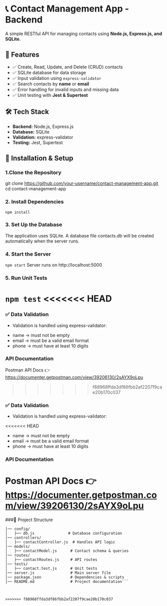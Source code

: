 # 📞 Contact Management App - Backend

A simple RESTful API for managing contacts using **Node.js, Express.js, and SQLite**.

## 🚀 Features
- ✅ Create, Read, Update, and Delete (CRUD) contacts  
- ✅ SQLite database for data storage  
- ✅ Input validation using `express-validator`  
- ✅ Search contacts by **name** or **email**  
- ✅ Error handling for invalid inputs and missing data  
- ✅ Unit testing with **Jest & Supertest**  

## 🛠 Tech Stack
- **Backend:** Node.js, Express.js  
- **Database:** SQLite  
- **Validation:** express-validator  
- **Testing:** Jest, Supertest  

## 🔧 Installation & Setup
### 1️.Clone the Repository
git clone https://github.com/your-username/contact-management-app.git
cd contact-management-app

### 2. Install Dependencies
`npm install`

### 3. Set Up the Database
The application uses SQLite. A database file contacts.db will be created automatically when the server runs.

### 4. Start the Server
`npm start`
Server runs on http://localhost:5000

### 5. Run Unit Tests
`npm test`
<<<<<<< HEAD
=======

### ✅ Data Validation
* Validation is handled using express-validator:

- name → must not be empty
- email → must be a valid email format
- phone → must have at least 10 digits

### API Documentation 
Postman API Docs 👉 https://documenter.getpostman.com/view/39206130/2sAYX9oLpu
>>>>>>> f88968ffda3df86fbb2af2207f9cae20b170c037

### ✅ Data Validation
* Validation is handled using express-validator:

<<<<<<< HEAD
- name → must not be empty
- email → must be a valid email format
- phone → must have at least 10 digits

### API Documentation 
Postman API Docs 👉 https://documenter.getpostman.com/view/39206130/2sAYX9oLpu
=======
###📂 Project Structure

```contact-management-app/
│── config/
│   ├── db.js               # Database configuration
│── controllers/
│   ├── contactController.js  # Handles API logic
│── models/
│   ├── contactModel.js      # Contact schema & queries
│── routes/
│   ├── contactRoutes.js     # API routes
│── tests/
│   ├── contact.test.js      # Unit tests
│── server.js                # Main server file
│── package.json             # Dependencies & scripts
│── README.md                # Project documentation```



>>>>>>> f88968ffda3df86fbb2af2207f9cae20b170c037
